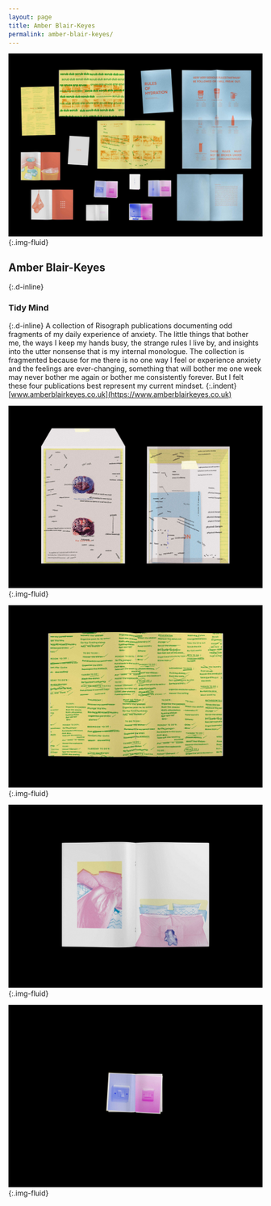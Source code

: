 ```yaml
---
layout: page
title: Amber Blair-Keyes
permalink: amber-blair-keyes/
---
```

![Visual display of a collection of risograph printed publications](../images/amber_blairkeyes_01.jpg "Collection of risograph publications"){:.img-fluid}
## Amber Blair-Keyes
{:.d-inline}
### Tidy Mind
{:.d-inline}
A collection of Risograph publications documenting odd fragments of my daily experience of anxiety. The little things that bother me, the ways I keep my hands busy, the strange rules I live by, and insights into the utter nonsense that is my internal monologue. The collection is fragmented because for me there is no one way I feel or experience anxiety and the feelings are ever-changing, something that will bother me one week may never bother me again or bother me consistently forever. But I felt these four publications best represent my current mindset.
{:.indent}
[www.amberblairkeyes.co.uk](https://www.amberblairkeyes.co.uk)

![Mock-up of the envelope packaging design for the publications](../images/amber_blairkeyes_02.jpg "Packaging of risograph publications"){:.img-fluid}

![Publication spread featuring typographic lists of to-dos](../images/amber_blairkeyes_03.jpg "Risograph publication"){:.img-fluid}

![Publication spread featuring photo-montaged elements](../images/amber_blairkeyes_04.jpg " Risograph publication"){:.img-fluid}

![Publication spread featuring duotoned photography](../images/amber_blairkeyes_05.jpg " Risograph publication"){:.img-fluid}
